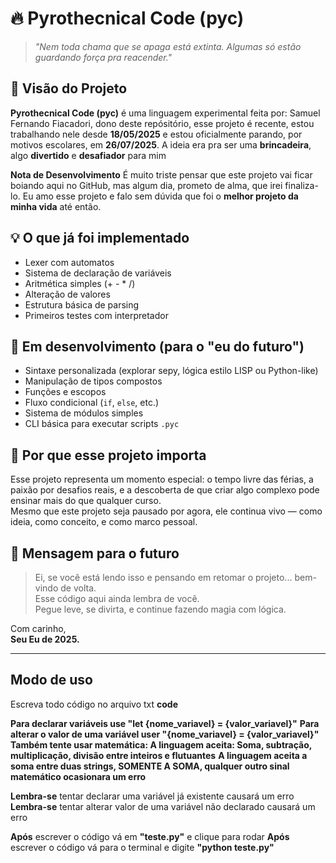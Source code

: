 # 🔥 Pyrothecnical Code (pyc)

> *"Nem toda chama que se apaga está extinta. Algumas só estão guardando força pra reacender."*

## 🧠 Visão do Projeto

**Pyrothecnical Code (pyc)** é uma linguagem experimental feita por: Samuel Fernando Fiacadori, dono deste repósitório, esse projeto é recente, estou trabalhando nele desde **18/05/2025** e estou oficialmente parando, por motivos escolares, em **26/07/2025**. A ideia era pra ser uma **brincadeira**, algo **divertido** e **desafiador** para mim 

**Nota de Desenvolvimento** É muito triste pensar que este projeto vai ficar boiando aqui no GitHub, mas algum dia, prometo de alma, que irei finaliza-lo. Eu amo esse projeto e falo sem dúvida que foi o **melhor projeto da minha vida** até então.

## 💡 O que já foi implementado

- Lexer com automatos
- Sistema de declaração de variáveis
- Aritmética simples (+ - * /)
- Alteração de valores
- Estrutura básica de parsing
- Primeiros testes com interpretador

## 🚧 Em desenvolvimento (para o "eu do futuro")

- Sintaxe personalizada (explorar sepy, lógica estilo LISP ou Python-like)
- Manipulação de tipos compostos
- Funções e escopos
- Fluxo condicional (`if`, `else`, etc.)
- Sistema de módulos simples
- CLI básica para executar scripts `.pyc`

## 🧭 Por que esse projeto importa

Esse projeto representa um momento especial: o tempo livre das férias, a paixão por desafios reais, e a descoberta de que criar algo complexo pode ensinar mais do que qualquer curso.  
Mesmo que este projeto seja pausado por agora, ele continua vivo — como ideia, como conceito, e como marco pessoal.

## 💬 Mensagem para o futuro

> Ei, se você está lendo isso e pensando em retomar o projeto... bem-vindo de volta.  
> Esse código aqui ainda lembra de você.  
> Pegue leve, se divirta, e continue fazendo magia com lógica.

Com carinho,  
**Seu Eu de 2025.**

---

## Modo de uso
Escreva todo código no arquivo txt **code**

**Para declarar variáveis use "let {nome_variavel} = {valor_variavel}"**
**Para alterar o valor de uma variável user "{nome_variavel} = {valor_variavel}"**
**Também tente usar matemática: A linguagem aceita: Soma, subtração, multiplicação, divisão entre inteiros e flutuantes**
**A linguagem aceita a soma entre duas strings, SOMENTE A SOMA, qualquer outro sinal matemático ocasionara um erro**

**Lembra-se** tentar declarar uma variável já existente causará um erro
**Lembra-se** tentar alterar valor de uma variável não declarado causará um erro

**Após** escrever o código vá em **"teste.py"** e clique para rodar
**Após** escrever o código vá para o terminal e digite **"python teste.py"**